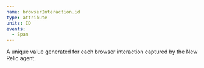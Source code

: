 ```yaml
---
name: browserInteraction.id
type: attribute
units: ID
events:
  - Span
---
```


A unique value generated for each browser interaction captured by the New Relic agent.